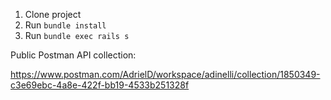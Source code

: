1) Clone project
2) Run `bundle install`
3) Run `bundle exec rails s`

Public Postman API collection:

https://www.postman.com/AdrielD/workspace/adinelli/collection/1850349-c3e69ebc-4a8e-422f-bb19-4533b251328f
